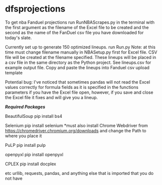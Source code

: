 # dfsprojections

To get nba Fanduel projections run RunNBAScrapes.py in the terminal with the first argument as the filename of the Excel file to be created and the second as the name of the FanDuel csv file you have downloaded for today's slate.

Currently set up to generate 150 optimized lineups.  run Run.py Note: at this time must change filename manually in NBASetup.py first for Excel file.  CSV file will be created at the filename specified.  These lineups will be placed in a csv file in the same directory as the Python project. See lineups.csv for example output file.  Copy and paste the lineups into Fanduel csv upload template

Potential bug:  I've noticed that sometimes pandas will not read the Excel values correctly for formula fields as it is specified in the functions parameters if you have the Excel file open, however, if you save and close the Excel file it fixes and will give you a lineup.

***Required Packages***

BeautifulSoup
pip install bs4

Selenium
pip install selenium
*must also install Chrome Webdriver from https://chromedriver.chromium.org/downloads and change the Path to where you place it

PuLP
pip install pulp

openpyxl
pip install openpyxl

CPLEX
pip install docplex

etc urllib, requests, pandas, and anything else that is imported that you do not have
